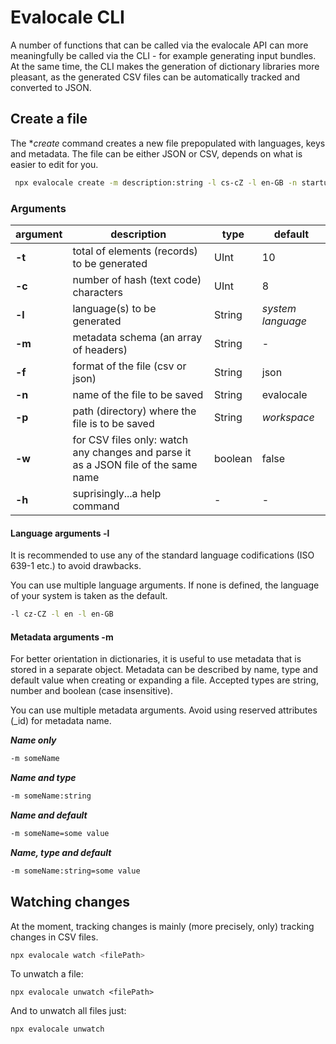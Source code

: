 # Evalocale CLI

A number of functions that can be called via the evalocale API can more meaningfully be called via the CLI - for example generating input bundles. At the same time, the CLI makes the generation of dictionary libraries more pleasant, as the generated CSV files can be automatically tracked and converted to JSON.

## Create a file

The **create* command creates a new file prepopulated with languages, keys and metadata. The file can be either JSON or CSV, depends on what is easier to edit for you.

```bash
 npx evalocale create -m description:string -l cs-cZ -l en-GB -n startup -f csv -t 100
```

### Arguments

| **argument** | **description** | **type** | **default**|
| --- | --- | --- | --- |
| **-t** | total of elements (records) to be generated | UInt | 10 |
| **-c** | number of hash (text code) characters | UInt | 8 |
| **-l** | language(s) to be generated | String | *system language* |
| **-m** | metadata schema (an array of headers) | String | - |
| **-f** | format of the file (csv or json) | String | json |
| **-n** | name of the file to be saved | String | evalocale |
| **-p** | path (directory) where the file is to be saved | String | *workspace* |
| **-w** | for CSV files only: watch any changes and parse it as a JSON file of the same name | boolean | false |
| **-h** | suprisingly...a help command | - | - |

#### Language arguments -l

It is recommended to use any of the standard language codifications (ISO 639-1 etc.) to avoid drawbacks.

You can use multiple language arguments. If none is defined, the language of your system is taken as the default.

```bash
-l cz-CZ -l en -l en-GB
```

#### Metadata arguments -m

For better orientation in dictionaries, it is useful to use metadata that is stored in a separate object. Metadata can be described by name, type and default value when creating or expanding a file. Accepted types are string, number and boolean (case insensitive).

You can use multiple metadata arguments. Avoid using reserved attributes (_id) for metadata name.

***Name only***

```bash
-m someName
```

***Name and type***

```bash
-m someName:string
```

***Name and default***

```bash
-m someName=some value
```

***Name, type and default***

```bash
-m someName:string=some value
```

## Watching changes

At the moment, tracking changes is mainly (more precisely, only) tracking changes in CSV files.

```bash
npx evalocale watch <filePath>
```

To unwatch a file:

```npx
npx evalocale unwatch <filePath>
```

And to unwatch all files just:

```npx
npx evalocale unwatch
```
